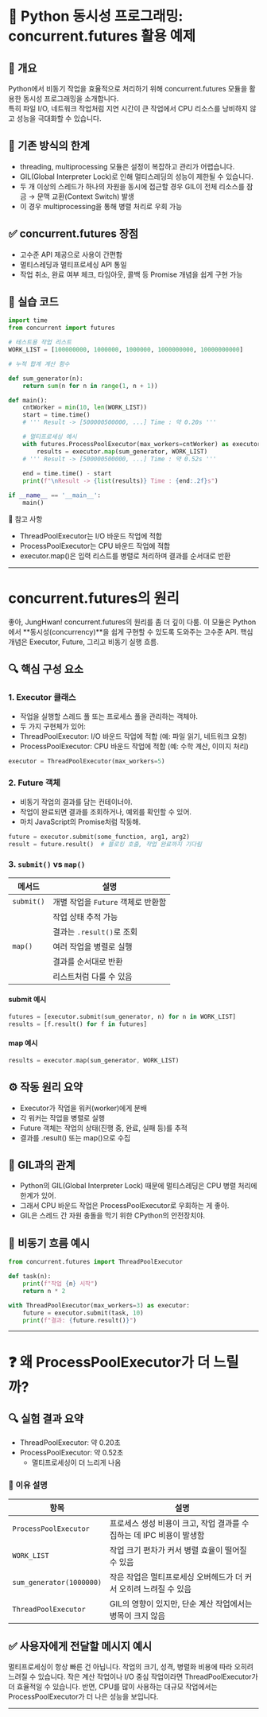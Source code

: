 # 🧵 Python 동시성 프로그래밍: concurrent.futures 활용 예제
## 🚀 개요
Python에서 비동기 작업을 효율적으로 처리하기 위해 concurrent.futures 모듈을 활용한 동시성 프로그래밍을 소개합니다.  
특히 파일 I/O, 네트워크 작업처럼 지연 시간이 큰 작업에서 CPU 리소스를 낭비하지 않고 성능을 극대화할 수 있습니다.
## 🔧 기존 방식의 한계
- threading, multiprocessing 모듈은 설정이 복잡하고 관리가 어렵습니다.
- GIL(Global Interpreter Lock)로 인해 멀티스레딩의 성능이 제한될 수 있습니다.
- 두 개 이상의 스레드가 하나의 자원을 동시에 접근할 경우 GIL이 전체 리소스를 잠금 → 문맥 교환(Context Switch) 발생
- 이 경우 multiprocessing을 통해 병렬 처리로 우회 가능

## ✅ concurrent.futures 장점
- 고수준 API 제공으로 사용이 간편함
- 멀티스레딩과 멀티프로세싱 API 통일
- 작업 취소, 완료 여부 체크, 타임아웃, 콜백 등 Promise 개념을 쉽게 구현 가능

## 🧪 실습 코드
```python
import time
from concurrent import futures

# 테스트용 작업 리스트
WORK_LIST = [100000000, 1000000, 1000000, 1000000000, 10000000000]

# 누적 합계 계산 함수

def sum_generator(n):
    return sum(n for n in range(1, n + 1))

def main():
    cntWorker = min(10, len(WORK_LIST))
    start = time.time()
    # ''' Result -> [500000500000, ...] Time : 약 0.20s '''

    # 멀티프로세싱 예시
    with futures.ProcessPoolExecutor(max_workers=cntWorker) as executor:
        results = executor.map(sum_generator, WORK_LIST)
    # ''' Result -> [500000500000, ...] Time : 약 0.52s '''
    
    end = time.time() - start
    print(f"\nResult -> {list(results)} Time : {end:.2f}s")

if __name__ == '__main__':
    main()
```


📌 참고 사항
- ThreadPoolExecutor는 I/O 바운드 작업에 적합
- ProcessPoolExecutor는 CPU 바운드 작업에 적합
- executor.map()은 입력 리스트를 병렬로 처리하며 결과를 순서대로 반환

---

# concurrent.futures의 원리
좋아, JungHwan! concurrent.futures의 원리를 좀 더 깊이 다룸. 
이 모듈은 Python에서 **동시성(concurrency)**을 쉽게 구현할 수 있도록 도와주는 고수준 API. 
핵심 개념은 Executor, Future, 그리고 비동기 실행 흐름.

## 🔍 핵심 구성 요소
### 1. Executor 클래스
- 작업을 실행할 스레드 풀 또는 프로세스 풀을 관리하는 객체야.
- 두 가지 구현체가 있어:
- ThreadPoolExecutor: I/O 바운드 작업에 적합 (예: 파일 읽기, 네트워크 요청)
- ProcessPoolExecutor: CPU 바운드 작업에 적합 (예: 수학 계산, 이미지 처리)
```python
executor = ThreadPoolExecutor(max_workers=5)
```


### 2. Future 객체
- 비동기 작업의 결과를 담는 컨테이너야.
- 작업이 완료되면 결과를 조회하거나, 예외를 확인할 수 있어.
- 마치 JavaScript의 Promise처럼 작동해.
```python
future = executor.submit(some_function, arg1, arg2)
result = future.result()  # 블로킹 호출, 작업 완료까지 기다림
```

### 3. `submit()` vs `map()`

| 메서드     | 설명                                      |
|------------|-------------------------------------------|
| `submit()` | 개별 작업을 `Future` 객체로 반환함        |
|            | 작업 상태 추적 가능                       |
|            | 결과는 `.result()`로 조회                 |
| `map()`    | 여러 작업을 병렬로 실행                   |
|            | 결과를 순서대로 반환                      |
|            | 리스트처럼 다룰 수 있음                   |



#### submit 예시
```python
futures = [executor.submit(sum_generator, n) for n in WORK_LIST]
results = [f.result() for f in futures]
```

#### map 예시
```rust
results = executor.map(sum_generator, WORK_LIST)
```


## ⚙️ 작동 원리 요약
- Executor가 작업을 워커(worker)에게 분배
- 각 워커는 작업을 병렬로 실행
- Future 객체는 작업의 상태(진행 중, 완료, 실패 등)를 추적
- 결과를 .result() 또는 map()으로 수집

## 🧠 GIL과의 관계
- Python의 GIL(Global Interpreter Lock) 때문에 멀티스레딩은 CPU 병렬 처리에 한계가 있어.
- 그래서 CPU 바운드 작업은 ProcessPoolExecutor로 우회하는 게 좋아.
- GIL은 스레드 간 자원 충돌을 막기 위한 CPython의 안전장치야.

## 🧩 비동기 흐름 예시
```python
from concurrent.futures import ThreadPoolExecutor

def task(n):
    print(f"작업 {n} 시작")
    return n * 2

with ThreadPoolExecutor(max_workers=3) as executor:
    future = executor.submit(task, 10)
    print(f"결과: {future.result()}")

```

---

# ❓ 왜 ProcessPoolExecutor가 더 느릴까?
## 🔍 실험 결과 요약
- ThreadPoolExecutor: 약 0.20초
- ProcessPoolExecutor: 약 0.52초
    - 멀티프로세싱이 더 느리게 나옴

### 📌 이유 설명

| 항목                     | 설명                                                                 |
|--------------------------|----------------------------------------------------------------------|
| `ProcessPoolExecutor`    | 프로세스 생성 비용이 크고, 작업 결과를 수집하는 데 IPC 비용이 발생함 |
| `WORK_LIST`              | 작업 크기 편차가 커서 병렬 효율이 떨어질 수 있음                    |
| `sum_generator(1000000)` | 작은 작업은 멀티프로세싱 오버헤드가 더 커서 오히려 느려질 수 있음   |
| `ThreadPoolExecutor`     | GIL의 영향이 있지만, 단순 계산 작업에서는 병목이 크지 않음           |


## ✅ 사용자에게 전달할 메시지 예시
멀티프로세싱이 항상 빠른 건 아닙니다. 작업의 크기, 성격, 병렬화 비용에 따라 오히려 느려질 수 있습니다.
작은 계산 작업이나 I/O 중심 작업이라면 ThreadPoolExecutor가 더 효율적일 수 있습니다.
반면, CPU를 많이 사용하는 대규모 작업에서는 ProcessPoolExecutor가 더 나은 성능을 보입니다.

---




